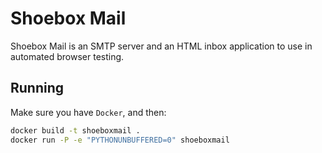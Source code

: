 # Shoebox Mail

Shoebox Mail is an SMTP server and an HTML inbox application to use in automated browser testing.

## Running

Make sure you have `Docker`, and then:

```bash
docker build -t shoeboxmail .
docker run -P -e "PYTHONUNBUFFERED=0" shoeboxmail
```
